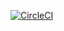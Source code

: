 [![CircleCI](https://circleci.com/gh/ks888/helloworld-orb.svg?style=svg)](https://circleci.com/gh/ks888/helloworld-orb)
